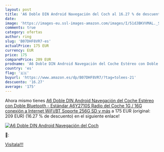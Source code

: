```yaml
---
layout: post
title: 'A6 Doble DIN Android Navegación del Coch al 16.27 % de descuento'
date: 
image: 'https://images-eu.ssl-images-amazon.com/images/I/51dJBKVVMAL._SL200_.jpg'
comments: true
category: ofertas
author: ring
slug: 'B07DHF8VR7-es'
actualPrice: 175 EUR
currency: EUR
price: 175
comparePrice: 209 EUR
prodname: 'A6 Doble DIN Android Navegación del Coche Estéreo con Doble Bluetooth - Estándar A6Y2710S Radio del Coche 1G / 16G  conexión a Internet WiFi/BT  Soporte 256G SD y más'
country: 'es'
flag: '🇪🇸'
buyurl: 'https://www.amazon.es/dp/B07DHF8VR7/?tag=tolees-21'
descuento: '16.27'
average: '175'
---
```


Ahora mismo tienes [A6 Doble DIN Android Navegación del Coche Estéreo con Doble Bluetooth - Estándar A6Y2710S Radio del Coche 1G / 16G  conexión a Internet WiFi/BT  Soporte 256G SD y más](https://www.amazon.es/dp/B07DHF8VR7/?tag=tolees-21) a 175 EUR (original: 209 EUR) (16.27 %  de descuento) en el siguiente enlace!

[![A6 Doble DIN Android Navegación del Coch](https://images-eu.ssl-images-amazon.com/images/I/51dJBKVVMAL._SL200_.jpg)](https://www.amazon.es/dp/B07DHF8VR7/?tag=tolees-21)

🔎:


[Visítala!!!](https://www.amazon.es/dp/B07DHF8VR7/?tag=tolees-21)
